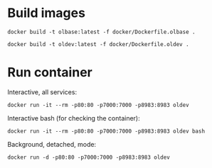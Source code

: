 # Build images

```
docker build -t olbase:latest -f docker/Dockerfile.olbase .

docker build -t oldev:latest -f docker/Dockerfile.oldev .
```

# Run container

Interactive, all services:

`docker run -it --rm -p80:80 -p7000:7000 -p8983:8983 oldev`

Interactive bash (for checking the container):

`docker run -it --rm -p80:80 -p7000:7000 -p8983:8983 oldev bash`

Background, detached, mode:

`docker run -d -p80:80 -p7000:7000 -p8983:8983 oldev`

